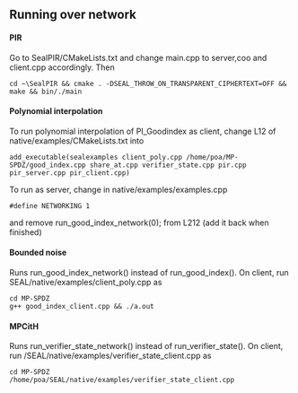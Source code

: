 ## Running over network


#### PIR
Go to SealPIR/CMakeLists.txt
and change main.cpp to server,coo and client.cpp accordingly. 
Then 
````
cd ~\SealPIR && cmake . -DSEAL_THROW_ON_TRANSPARENT_CIPHERTEXT=OFF && make && bin/./main
````
#### Polynomial interpolation
To run polynomial interpolation of PI_Goodindex as client, change L12 of native/examples/CMakeLists.txt into
````
add_executable(sealexamples client_poly.cpp /home/poa/MP-SPDZ/good_index.cpp share_at.cpp verifier_state.cpp pir.cpp pir_server.cpp pir_client.cpp)
````
To run as server, change in native/examples/examples.cpp
````
#define NETWORKING 1 
````
and remove run_good_index_network(0); from L212 (add it back when finished)
#### Bounded noise
Runs run_good_index_network() instead of run_good_index().
On client, run SEAL/native/examples/client_poly.cpp as
````
cd MP-SPDZ
g++ good_index_client.cpp && ./a.out
````
#### MPCitH
Runs run_verifier_state_network() instead of run_verifier_state().
On client, run /SEAL/native/examples/verifier_state_client.cpp as
````
cd MP-SPDZ
/home/poa/SEAL/native/examples/verifier_state_client.cpp
````
